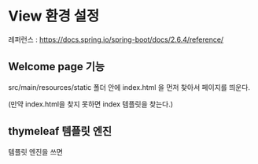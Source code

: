 # View 환경 설정

레퍼런스 : https://docs.spring.io/spring-boot/docs/2.6.4/reference/

## Welcome page 기능

src/main/resources/static 폴더 안에 index.html 을 먼저 찾아서 페이지를 띄운다.

(만약 index.html을 찾지 못하면 index 템플릿을 찾는다.)

## thymeleaf 템플릿 엔진
템플릿 엔진을 쓰면 